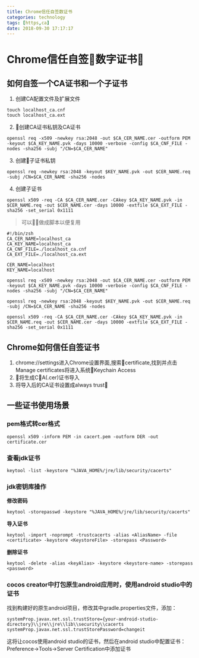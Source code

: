 ```yaml
---
title: Chrome信任自签数证书
categories: technology
tags: [https,ca]
date: 2018-09-30 17:17:17
---
```


# Chrome信任自签数字证书
## 如何自签一个CA证书和一个子证书

1. 创建CA配置文件及扩展文件

```shell
touch localhost_ca.cnf
touch localhost_ca.ext
```  
2. 创建CA证书私钥及CA证书

```shell
openssl req -x509 -newkey rsa:2048 -out $CA_CER_NAME.cer -outform PEM -keyout $CA_KEY_NAME.pvk -days 10000 -verbose -config $CA_CNF_FILE -nodes -sha256 -subj "/CN=$CA_CER_NAME"
```

3. 创建子证书私钥
```shell
openssl req -newkey rsa:2048 -keyout $KEY_NAME.pvk -out $CER_NAME.req -subj /CN=$CA_CER_NAME -sha256 -nodes
```

4. 创建子证书

```shell
openssl x509 -req -CA $CA_CER_NAME.cer -CAkey $CA_KEY_NAME.pvk -in $CER_NAME.req -out $CER_NAME.cer -days 10000 -extfile $CA_EXT_FILE -sha256 -set_serial 0x1111
```

> 可以做成脚本以便复用

```shell
#!/bin/zsh
CA_CER_NAME=localhost_ca
CA_KEY_NAME=localhost_ca
CA_CNF_FILE=./localhost_ca.cnf
CA_EXT_FILE=./localhost_ca.ext

CER_NAME=localhost
KEY_NAME=localhost

openssl req -x509 -newkey rsa:2048 -out $CA_CER_NAME.cer -outform PEM -keyout $CA_KEY_NAME.pvk -days 10000 -verbose -config $CA_CNF_FILE -nodes -sha256 -subj "/CN=$CA_CER_NAME"

openssl req -newkey rsa:2048 -keyout $KEY_NAME.pvk -out $CER_NAME.req -subj /CN=$CA_CER_NAME -sha256 -nodes

openssl x509 -req -CA $CA_CER_NAME.cer -CAkey $CA_KEY_NAME.pvk -in $CER_NAME.req -out $CER_NAME.cer -days 10000 -extfile $CA_EXT_FILE -sha256 -set_serial 0x1111
```


## Chrome如何信任自签证书

1. chrome://settings进入Chrome设置界面,搜索certificate,找到并点击Manage certificates将进入系统Keychain Access
2. 将生成CA(.cer)证书导入
3. 将导入后的CA证书设置成always trust

## 一些证书使用场景

### pem格式转cer格式
```shell
openssl x509 -inform PEM -in cacert.pem -outform DER -out certificate.cer
```

### 查看jdk证书
```shell
keytool -list -keystore "%JAVA_HOME%/jre/lib/security/cacerts"
```

### jdk密钥库操作

__修改密码__
```shell
keytool -storepasswd -keystore "%JAVA_HOME%/jre/lib/security/cacerts"
```

__导入证书__
```shell
keytool -import -noprompt -trustcacerts -alias <AliasName> -file   <certificate> -keystore <KeystoreFile> -storepass <Password>
```

__删除证书__
```shell
keytool -delete -alias <keyAlias> -keystore <keystore-name> -storepass <password>
```

### cocos creator中打包原生android应用时，使用android studio中的证书
找到构建好的原生android项目，修改其中gradle.properties文件，添加：
```properties
systemProp.javax.net.ssl.trustStore={your-android-studio-directory}\\jre\\jre\\lib\\security\\cacerts
systemProp.javax.net.ssl.trustStorePassword=changeit
```
这将让cocos使用android studio的证书，然后在android studio中配置证书：Preference->Tools->Server Certification中添加证书
